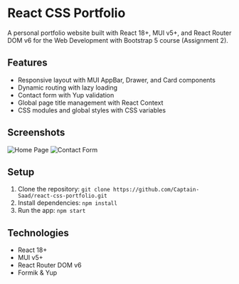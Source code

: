 # React CSS Portfolio

A personal portfolio website built with React 18+, MUI v5+, and React Router DOM v6 for the Web Development with Bootstrap 5 course (Assignment 2).

## Features
- Responsive layout with MUI AppBar, Drawer, and Card components
- Dynamic routing with lazy loading
- Contact form with Yup validation
- Global page title management with React Context
- CSS modules and global styles with CSS variables

## Screenshots
![Home Page](screenshots/home.png)
![Contact Form](screenshots/contact.png)

## Setup
1. Clone the repository: `git clone https://github.com/Captain-Saad/react-css-portfolio.git`
2. Install dependencies: `npm install`
3. Run the app: `npm start`

## Technologies
- React 18+
- MUI v5+
- React Router DOM v6
- Formik & Yup
